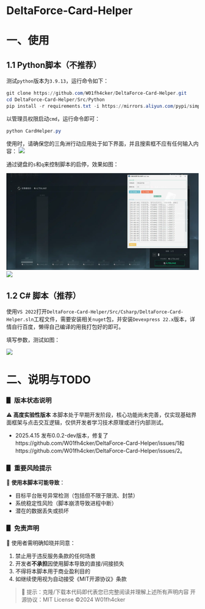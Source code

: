 # DeltaForce-Card-Helper

# 一、使用

## 1.1 Python脚本（不推荐）

测试`python`版本为`3.9.13`，运行命令如下：

```powershell
git clone https://github.com/W01fh4cker/DeltaForce-Card-Helper.git
cd DeltaForce-Card-Helper/Src/Python
pip install -r requirements.txt -i https://mirrors.aliyun.com/pypi/simple
```

以管理员权限启动`cmd`，运行命令即可：

```powershell
python CardHelper.py
```
使用时，请确保您的三角洲行动应用处于如下界面，并且搜索框不应有任何输入内容：
![](https://github.com/user-attachments/assets/69d56d40-b745-49d3-97b0-f45a8ebde2b6)

通过键盘的`s`和`q`来控制脚本的启停，效果如图：

![](https://github.com/W01fh4cker/picx-images-hosting/raw/master/image-20250413031736546.7w70cudjqt.webp)
![](https://github.com/user-attachments/assets/dafaa758-c3cb-4037-b7b7-7b3ed38a241f)

## 1.2 C# 脚本（推荐）

使用`VS 2022`打开`DeltaForce-Card-Helper/Src/Csharp/DeltaForce-Card-Helper.sln`工程文件，需要安装相关`nuget`包，并安装`Devexpress 22.x`版本，详情自行百度，懒得自己编译的用我打包好的即可。

填写参数，测试如图：

![](https://github.com/user-attachments/assets/3c42a996-5866-4412-876f-ae4e7e7b3240)

# 二、说明与TODO

### ▋ 版本状态说明

⚠️ **高度实验性版本**
 本脚本处于早期开发阶段，核心功能尚未完善，仅实现基础界面框架与点击交互逻辑，仅供开发者学习技术原理或进行内部测试。

- 2025.4.15 发布0.0.2-dev版本，修复了https://github.com/W01fh4cker/DeltaForce-Card-Helper/issues/1和https://github.com/W01fh4cker/DeltaForce-Card-Helper/issues/2。

### ▋ 重要风险提示

🚨 **使用本脚本可能导致**：

- 目标平台账号异常检测（包括但不限于限流、封禁）
- 系统稳定性风险（脚本崩溃导致进程中断）
- 潜在的数据丢失或损坏

### ▋ 免责声明

📜 使用者需明确知晓并同意：

1. 禁止用于违反服务条款的任何场景
2. 开发者**不承担**因使用脚本导致的直接/间接损失
3. 不得将本脚本用于商业盈利目的
4. 如继续使用视为自动接受《MIT开源协议》条款

> 📌 提示：克隆/下载本代码即代表您已完整阅读并理解上述所有声明内容
> 开源协议：MIT License ©2024 W01fh4cker
